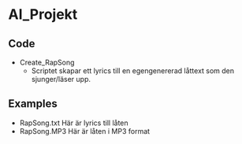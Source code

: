 # AI_Projekt

## Code
- Create_RapSong
  - Scriptet skapar ett lyrics till en egengenererad låttext som den sjunger/läser upp. 

## Examples
- RapSong.txt
Här är lyrics till låten
- RapSong.MP3
Här är låten i MP3 format

